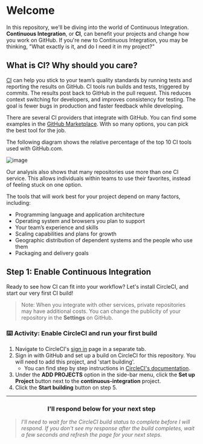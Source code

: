 # Welcome

In this repository, we'll be diving into the world of Continuous Integration. **Continuous Integration**, or **CI**, can benefit your projects and change how you work on GitHub. If you're new to Continuous Integration, you may be thinking, "What exactly is it, and do I need it in my project?"

## What is CI? Why should you care?

[CI](https://en.wikipedia.org/wiki/Continuous_integration) can help you stick to your team’s quality standards by running tests and reporting the results on GitHub. CI tools run builds and tests, triggered by commits. The results post back to GitHub in the pull request. This reduces context switching for developers, and improves consistency for testing. The goal is fewer bugs in production and faster feedback while developing.

There are several CI providers that integrate with GitHub. You can find some examples in the [GitHub Marketplace](https://github.com/marketplace/category/continuous-integration). With so many options, you can pick the best tool for the job.

The following diagram shows the relative percentage of the top 10 CI tools used with GitHub.com.

![image](https://user-images.githubusercontent.com/6351798/49671027-caeb0780-fa23-11e8-836e-dd4f1472a968.png)

Our analysis also shows that many repositories use more than one CI service. This allows individuals within teams to use their favorites, instead of feeling stuck on one option.

The tools that will work best for your project depend on many factors, including:

- Programming language and application architecture
- Operating system and browsers you plan to support
- Your team’s experience and skills
- Scaling capabilities and plans for growth
- Geographic distribution of dependent systems and the people who use them
- Packaging and delivery goals

## Step 1: Enable Continuous Integration

Ready to see how CI can fit into your workflow? Let's install CircleCI, and start our very first CI build!

> Note: When you integrate with other services, private repositories may have additional costs. You can change the publicity of your repository in the **Settings** on GitHub.

### :keyboard: Activity: Enable CircleCI and run your first build

1. Navigate to CircleCI's [sign in](https://circleci.com/signup/) page in a separate tab.
1. Sign in with GitHub and set up a build on CircleCI for this repository. You will need to add this project, and 'start building'.
    - You can find step by step instructions in [CircleCI's documentation](https://circleci.com/docs/2.0/getting-started/#setting-up-your-build-on-circleci).
1. Under the **ADD PROJECTS** option in the side-bar menu, click the **Set up Project** button next to the **continuous-integration** project.
1. Click the **Start building** button on step 5.

<hr>
<h3 align="center">I'll respond below for your next step</h3>

> _I'll need to wait for the CircleCI build status to complete before I will respond. If you don't see my response after the build completes, wait a few seconds and refresh the page for your next steps._
